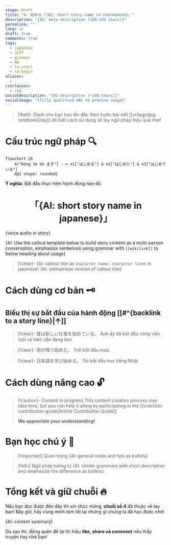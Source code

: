 ```yaml
---
stage: Draft
title: "4. 始める「{AI: short story name in vietnamese}」"
description: "{AI: meta description (140‑160 chars)}"
permalink: ""
lang: vi
draft: true
comments: true
tags:
  - japanese
  - JLPT
  - grammar
  - N4
  - to-start
  - to-begin
aliases:
  - 
cssclasses:
  - img
socialDescription: "{OG description (~100 chars)}"
socialImage: "{fully qualified URL to preview image}"
---
```


> [!bell]- Dành cho bạn học lần đầu
> Xem trước bài viết [[vi/tags/jpg-notebook|này]] để biết cách sử dụng sổ tay ngữ pháp hiệu quả nhé!

# Cấu trúc ngữ pháp 🔍
```mermaid
flowchart LR
    A["Động từ bỏ ます"] --> n1["はじめる"] & n2["はじめた"] & n3["はじめている"]
    A@{ shape: rounded}
```

**Ý nghĩa**: Bắt đầu thực hiện hành động nào đó

<h1 style="text-align:center;">「{AI: short story name in japanese}」</h1>
{voice audio in story}

{AI: Use the callout template below to build story content as a multi-person conversation, emphasize sentences using grammar with `[[wikilink]]` to below heading about usage}

> [!clear]- {AI: callout title as `character name: character lines` in japanese}
> {AI: vietnamese version of callout tilte}

# Cách dùng cơ bản 🗝️

## Biểu thị sự bắt đầu của hành động [[#^{backlink to a story line}|↑]]

> [!clear]- 彼は新しい仕事を始めている。
> Anh ấy đã bắt đầu công việc mới và hiện vẫn đang làm.

> [!clear]- 雨が降り始めた。
> Trời bắt đầu mưa.

> [!clear]- 日本語を学び始める。
> Tôi bắt đầu học tiếng Nhật.
# Cách dùng nâng cao 🔓

> [!caution]- Content in progress
> This content creation process may take time, but you can help it along by participating in the [[vi/article-contribution-guide|Article Contribution Guide]]
>
> **We appreciate your understanding!**

# Bạn học chú ý 👀

> [!important] Quan trọng
> {AI: general notes and tips as bullets}

> [!info] Ngữ pháp tương tự
> {AI: similar grammars with short description and emphasize the difference as bullets}

# Tổng kết và giữ chuỗi 🔥
Nếu bạn đọc được đến đây thì xin chúc mừng, **chuỗi số 4** đã thuộc về tay bạn! Bây giờ, hãy cùng mình tóm tắt lại những gì chúng ta đã học được nhé!

{AI: content summary}

Dù sao thì, đừng quên để lại tín hiệu **like, share và comment** nếu thấy truyện hay nhé bạn!
